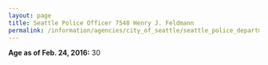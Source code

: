 ```yaml
---
layout: page
title: Seattle Police Officer 7548 Henry J. Feldmann
permalink: /information/agencies/city_of_seattle/seattle_police_department/copbook/7548/
---
```


**Age as of Feb. 24, 2016:** 30
